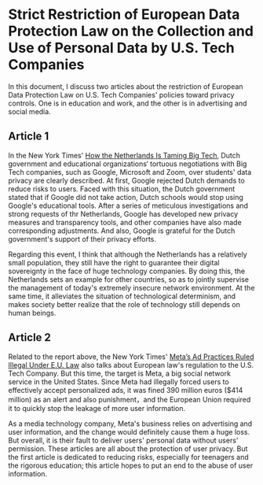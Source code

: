 # Strict Restriction of European Data Protection Law on the Collection and Use of Personal Data by U.S. Tech Companies
In this document, I discuss two articles about the restriction of European Data Protection Law on U.S. Tech Companies' policies toward privacy controls.  One is in education and work, and the other is in advertising and social media.

## Article 1
In the New York Times' [How the Netherlands Is Taming Big Tech](https://www.nytimes.com/2023/01/18/technology/dutch-school-privacy-google-microsoft-zoom.html?searchResultPosition=1), Dutch government and educational organizations‘ tortuous negotiations with Big Tech companies, such as Google, Microsoft and Zoom, over students' data privacy are clearly described. At first, Google rejected Dutch demands to reduce risks to users. Faced with this situation, the Dutch government stated that if Google did not take action, Dutch schools would stop using Google's educational tools. After a series of meticulous investigations and strong requests of thr Netherlands, Google has developed new privacy measures and transparency tools, and other companies have also made corresponding adjustments. And also, Google is grateful for the Dutch government's support of their privacy efforts.

Regarding this event, I think that although the Netherlands has a relatively small population, they still have the right to guarantee their digital sovereignty in the face of huge technology companies. By doing this, the Netherlands sets an example for other countries, so as to jointly supervise the management of today's extremely insecure network environment. At the same time, it alleviates the situation of technological determinism, and makes society better realize that the role of technology still depends on human beings.

## Article 2
Related to the report above, the New York Times' [Meta’s Ad Practices Ruled Illegal Under E.U. Law](https://www.nytimes.com/2023/01/04/technology/meta-facebook-eu-gdpr.html?searchResultPosition=5) also talks about European law's regulation to the U.S. Tech Company. But this time, the target is Meta, a big social network service in the United States. Since Meta had illegally forced users to effectively accept personalized ads, it was fined 390 million euros ($414 million) as an alert and also punishment，and the European Union required it to quickly stop the leakage of more user information.

As a media technology company, Meta's business relies on advertising and user information, and the change would definitely cause them a huge loss. But overall, it is their fault to deliver users' personal data without users' permission. These articles are all about the protection of user privacy. But the first article is dedicated to reducing risks, especially for teenagers and the rigorous education; this article hopes to put an end to the abuse of user information. 

